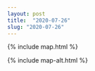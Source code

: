 ```yaml
---
layout: post
title:  "2020-07-26"
slug: "2020-07-26"
---
```

{% include map.html %}

{% include map-alt.html %}
